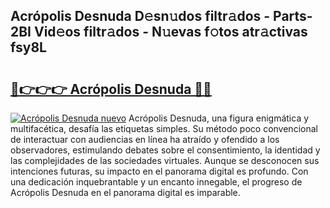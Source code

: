 ## Acrópolis Desnuda D𝚎sn𝚞dos filtr𝚊dos - Parts-2BI Vid𝚎os filtr𝚊dos - N𝚞evas f𝚘tos atr𝚊ctivas fsy8L

# <h2><a href="http://mba0puk.tromn.icu/?c=Acr%c3%b3polis+Desnuda">🔗👉👉👉 Acrópolis Desnuda 🔗🔗</a></h2>

[![Acrópolis Desnuda nuevo](https://i.imgur.com/pEAQMta.gif)](http://mba0puk.tromn.icu/?c=Acr%c3%b3polis+Desnuda)
Acrópolis Desnuda, una figura enigmática y multifacética, desafía las etiquetas simples. Su método poco convencional de interactuar con audiencias en línea ha atraído y ofendido a los observadores, estimulando debates sobre el consentimiento, la identidad y las complejidades de las sociedades virtuales. Aunque se desconocen sus intenciones futuras, su impacto en el panorama digital es profundo. Con una dedicación inquebrantable y un encanto innegable, el progreso de Acrópolis Desnuda en el panorama digital es imparable.
